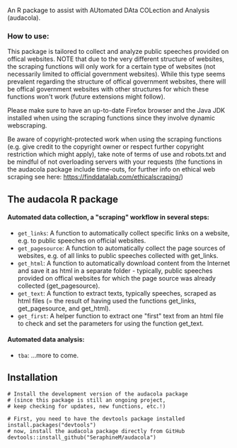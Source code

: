 
An R package to assist with AUtomated DAta COLection and Analysis (audacola). 

### How to use: ###
This package is tailored to collect and analyze public speeches provided on offical websites. NOTE that due to the very different structure of websites, the scraping functions will only work for a certain type of websites (not necessarily limited to official government websites). While this type seems prevalent regarding the structure of offical government websites, there will be offical government websites with other structures for which these functions won't work (future extensions might follow). 

Please make sure to have an up-to-date Firefox browser and the Java JDK installed when using the scraping functions since they involve dynamic webscraping. 

Be aware of copyright-protected work when using the scraping functions (e.g. give credit to the copyright owner or respect further copyright restriction which might apply), take note of terms of use and robots.txt and be mindful of not overloading servers with your requests (the functions in the audacola package include time-outs, for further info on ethical web scraping see here: https://finddatalab.com/ethicalscraping/)

## The audacola R package ##

#### Automated data collection, a "scraping" workflow in several steps: ####
* `get_links`: A function to automatically collect specific links on a website, e.g. to public speeches on official websites.
* `get_pagesource`: A function to automatically collect the page sources of websites, e.g. of all links to public speeches collected with get_links.
* `get_html`: A function to automatically download content from the Internet and save it as html in a separate folder - typically, public speeches provided on offical websites for which the page source was already collected (get_pagesource).
* `get_text`: A function to extract texts, typically speeches, scraped as html files (= the result of having used the functions get_links, get_pagesource, and get_html).
* `get_first`: A helper function to extract one "first" text from an html file to check and set the parameters for using the function get_text.

#### Automated data analysis: ####
* `tba`: ...more to come.


## Installation ##

```
# Install the development version of the audacola package 
# (since this package is still an ongoing project, 
# keep checking for updates, new functions, etc.!)

# First, you need to have the devtools package installed
install.packages("devtools")
# now, install the audacola package directly from GitHub
devtools::install_github("SeraphineM/audacola")
```


